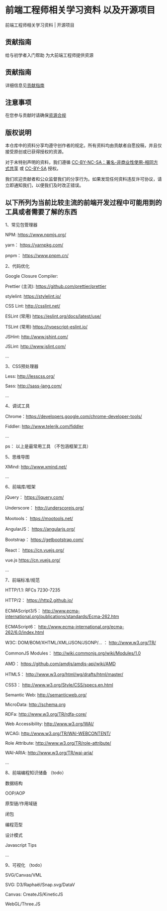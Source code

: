 # 前端工程师相关学习资料 以及开源项目
前端工程师相关学习资料 | 开源项目

## 贡献指南
  
给与初学者入门帮助   为大前端工程师提供资源 

## 贡献指南

详细信息见[贡献指南](https://github.com/HLJU-SCST/.github/blob/main/CONTRIBUTING.md)

## 注意事项

在您参与贡献时请确保[资源合规](https://github.com/HLJU-SCST/.github/blob/main/COMPLIANCE_RESOURCES.md)

## 版权说明

本仓库中的资料分享均遵守创作者的规定。所有资料均由贡献者自愿投稿，并且仅接受原创或已获得授权的资源。

对于未特别声明的资料，我们遵循 [CC-BY-NC-SA：署名-非商业性使用-相同方式共享](https://github.com/HLJU-SCST/plan/blob/main/licenses/LICENSE-CC-BY-NC-SA) 或 [CC-BY-SA](https://github.com/HLJU-SCST/plan/blob/main/licenses/LICENSE-CC-BY-SA) 授权。

我们欢迎贡献者和公众监督我们的分享行为。如果发现任何资料违反许可协议，请立即通知我们，以便我们及时改正错误。

## 以下所列为当前比较主流的前端开发过程中可能用到的工具或者需要了解的东西 

1、常见包管理器

NPM: https://www.npmjs.org/

yarn： https://yarnpkg.com/

pnpm： https://www.pnpm.cn/


2、代码优化

Google Closure Compiler:

Prettier (主流): https://github.com/prettier/prettier

stylelint: https://stylelint.io/

CSS Lint: http://csslint.net/

ESLint (常用) https://eslint.org/docs/latest/use/

TSLint (常用) https://typescript-eslint.io/

JSHint: http://www.jshint.com/

JSLint: http://www.jslint.com/

...

3、CSS预处理器

Less: http://lesscss.org/

Sass: http://sass-lang.com/

...

4、调试工具

Chrome：https://developers.google.com/chrome-developer-tools/

Fiddler: http://www.telerik.com/fiddler

...

ps： 以上是最常用工具 （不包涵框架工具）

5、思维导图

XMind: http://www.xmind.net/

...

6、前端库/框架

jQuery：  https://jquery.com/

Underscore： http://underscorejs.org/

Mootools： https://mootools.net/

AngularJS： https://angularjs.org/

Bootstrap： https://getbootstrap.com/

React： https://cn.vuejs.org/

vue.js https://cn.vuejs.org/

...

7、前端标准/规范

HTTP/1.1: RFCs 7230-7235

HTTP/2： https://http2.github.io/

ECMAScript3/5： http://www.ecma-international.org/publications/standards/Ecma-262.htm

ECMAScript6： http://www.ecma-international.org/ecma-262/6.0/index.html

W3C: DOM/BOM/XHTML/XML/JSON/JSONP/... ： http://www.w3.org/TR/

CommonJS Modules： http://wiki.commonjs.org/wiki/Modules/1.0

AMD： https://github.com/amdjs/amdjs-api/wiki/AMD

HTML5： http://www.w3.org/html/wg/drafts/html/master/

CSS3： http://www.w3.org/Style/CSS/specs.en.html 

Semantic Web: http://semanticweb.org/

MicroData: http://schema.org

RDFa: http://www.w3.org/TR/rdfa-core/

Web Accessibility: http://www.w3.org/WAI/

WCAG: http://www.w3.org/TR/WAI-WEBCONTENT/

Role Attribute: http://www.w3.org/TR/role-attribute/

WAI-ARIA: http://www.w3.org/TR/wai-aria/

...


8、前端编程知识储备 （todo）

数据结构

OOP/AOP

原型链/作用域链

闭包

编程范型

设计模式

Javascript Tips

...

9、可视化 （todo）

SVG/Canvas/VML

SVG: D3/Raphaël/Snap.svg/DataV

Canvas: CreateJS/KineticJS

WebGL/Three.JS



